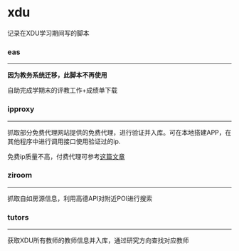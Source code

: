 # xdu

记录在XDU学习期间写的脚本


### eas
---

**因为教务系统迁移，此脚本不再使用**

自助完成学期末的评教工作+成绩单下载


### ipproxy
---

抓取部分免费代理网站提供的免费代理，进行验证并入库。可在本地搭建APP，在其他程序中进行调用接口使用验证过的ip.

免费ip质量不高，付费代理可参考[这篇文章](https://cuiqingcai.com/5094.html)


### ziroom
---

抓取自如房源信息，利用高德API对附近POI进行搜索


### tutors
---

获取XDU所有教师的教师信息并入库，通过研究方向查找对应教师
